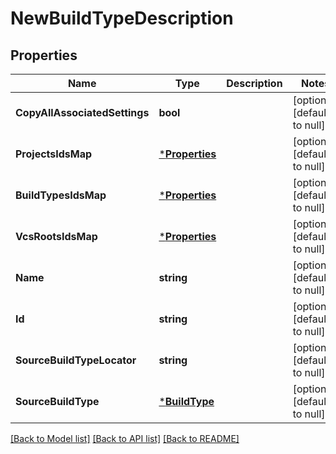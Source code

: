 # NewBuildTypeDescription

## Properties
Name | Type | Description | Notes
------------ | ------------- | ------------- | -------------
**CopyAllAssociatedSettings** | **bool** |  | [optional] [default to null]
**ProjectsIdsMap** | [***Properties**](properties.md) |  | [optional] [default to null]
**BuildTypesIdsMap** | [***Properties**](properties.md) |  | [optional] [default to null]
**VcsRootsIdsMap** | [***Properties**](properties.md) |  | [optional] [default to null]
**Name** | **string** |  | [optional] [default to null]
**Id** | **string** |  | [optional] [default to null]
**SourceBuildTypeLocator** | **string** |  | [optional] [default to null]
**SourceBuildType** | [***BuildType**](buildType.md) |  | [optional] [default to null]

[[Back to Model list]](../README.md#documentation-for-models) [[Back to API list]](../README.md#documentation-for-api-endpoints) [[Back to README]](../README.md)



